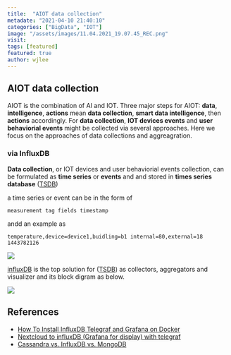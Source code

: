 ```yaml
---
title:  "AIOT data collection"
metadate: "2021-04-10 21:40:10"
categories: ["BigData", "IOT"]
image: "/assets/images/11.04.2021_19.07.45_REC.png"
visit:
tags: [featured]
featured: true
author: wjlee
---
```


## AIOT data collection

AIOT is the combination of AI and IOT. Three major steps for AIOT: **data**, **intelligence**, **actions** mean **data collection**, **smart data intelligence**, then **actions** accordingly. For **data collection**, **IOT devices events** and **user behaviorial events** might be collected via several approaches. Here we focus on the approaches of data collections and aggreagration. 

### via InfluxDB

**Data collection**, or IOT devices and user behaviorial events collection, can be formulated as **time series** or **events** and and stored in **times series database** ([TSDB](https://www.influxdata.com/time-series-database/))

a time series or event can be in the form of

```
measurement tag fields timestamp
```
andd an example as
```
temperature,device=device1,buidling=b1 internal=80,external=18 1443782126
```

[![]({{site.url}}{{site.baseurl}}/assets/images/13.04.2021_10.35.03_REC.png)]()



[influxDB](https://www.influxdata.com/) is the top solution for ([TSDB](https://www.influxdata.com/time-series-database/)) as collectors, aggregators and visualizer and its block digram as below.

[![](https://www.influxdata.com/wp-content/uploads/APM-Diagram-1.png)](https://www.influxdata.com/time-series-platform/telegraf/)


## References
* [How To Install InfluxDB Telegraf and Grafana on Docker](https://devconnected.com/how-to-install-influxdb-telegraf-and-grafana-on-docker/)
* [Nextcloud to influxDB (Grafana for display) with telegraf](https://blog.lbdg.me/nextcloud-influxdb-telegraf-grafana/)
* [Cassandra vs. InfluxDB vs. MongoDB](https://db-engines.com/en/system/Cassandra%3BInfluxDB%3BMongoDB)